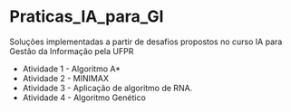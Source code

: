 # Praticas_IA_para_GI
Soluções implementadas a partir de desafios propostos no curso IA para Gestão da Informação pela UFPR

* Atividade 1 - Algoritmo A*
* Atividade 2 - MINIMAX
* Atividade 3 - Aplicação de algoritmo de RNA.
* Atividade 4 - Algoritmo Genético 
